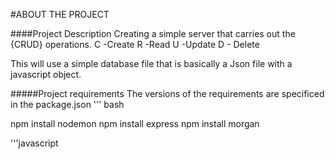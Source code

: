 #ABOUT THE PROJECT

####Project Description
Creating a simple server that carries out the {CRUD} operations.
C -Create
R -Read
U -Update
D - Delete

This will use a simple database file that is basically a Json file with a javascript object.

#####Project requirements
The versions of the requirements are  specificed in the package.json
'''
bash

npm install nodemon
npm install express
npm install morgan 

'''javascript